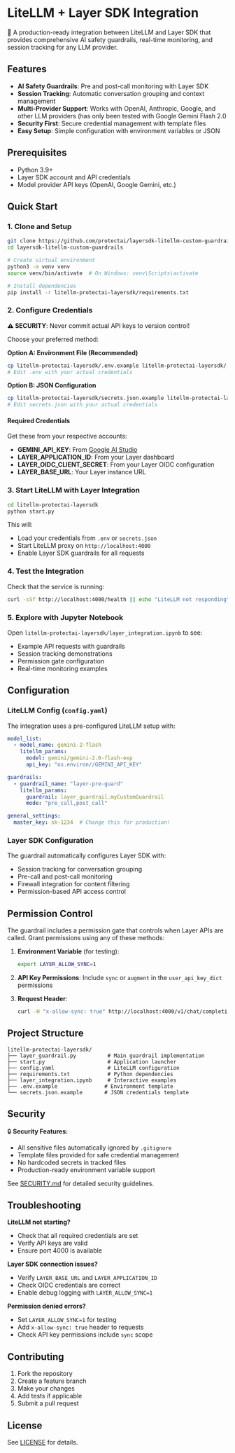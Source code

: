 # LiteLLM + Layer SDK Integration

🚀 A production-ready integration between LiteLLM and Layer SDK that provides comprehensive AI safety guardrails, real-time monitoring, and session tracking for any LLM provider.

## Features

- **AI Safety Guardrails**: Pre and post-call monitoring with Layer SDK
- **Session Tracking**: Automatic conversation grouping and context management
- **Multi-Provider Support**: Works with OpenAI, Anthropic, Google, and other LLM providers (has only been tested with Google Gemini Flash 2.0
- **Security First**: Secure credential management with template files
- **Easy Setup**: Simple configuration with environment variables or JSON

## Prerequisites

- Python 3.9+
- Layer SDK account and API credentials
- Model provider API keys (OpenAI, Google Gemini, etc.)

## Quick Start

### 1. Clone and Setup

```bash
git clone https://github.com/protectai/layersdk-litellm-custom-guardrails.git
cd layersdk-litellm-custom-guardrails

# Create virtual environment
python3 -m venv venv
source venv/bin/activate  # On Windows: venv\Scripts\activate

# Install dependencies
pip install -r litellm-protectai-layersdk/requirements.txt
```

### 2. Configure Credentials

**⚠️ SECURITY**: Never commit actual API keys to version control!

Choose your preferred method:

**Option A: Environment File (Recommended)**
```bash
cp litellm-protectai-layersdk/.env.example litellm-protectai-layersdk/.env
# Edit .env with your actual credentials
```

**Option B: JSON Configuration**
```bash
cp litellm-protectai-layersdk/secrets.json.example litellm-protectai-layersdk/secrets.json
# Edit secrets.json with your actual credentials
```

#### Required Credentials

Get these from your respective accounts:
- **GEMINI_API_KEY**: From [Google AI Studio](https://aistudio.google.com/app/apikey)
- **LAYER_APPLICATION_ID**: From your Layer dashboard
- **LAYER_OIDC_CLIENT_SECRET**: From your Layer OIDC configuration
- **LAYER_BASE_URL**: Your Layer instance URL

### 3. Start LiteLLM with Layer Integration

```bash
cd litellm-protectai-layersdk
python start.py
```

This will:
- Load your credentials from `.env` or `secrets.json`
- Start LiteLLM proxy on `http://localhost:4000`
- Enable Layer SDK guardrails for all requests

### 4. Test the Integration

Check that the service is running:
```bash
curl -sSf http://localhost:4000/health || echo "LiteLLM not responding"
```

### 5. Explore with Jupyter Notebook

Open `litellm-protectai-layersdk/layer_integration.ipynb` to see:
- Example API requests with guardrails
- Session tracking demonstrations
- Permission gate configuration
- Real-time monitoring examples

## Configuration

### LiteLLM Config (`config.yaml`)

The integration uses a pre-configured LiteLLM setup with:

```yaml
model_list:
  - model_name: gemini-2-flash
    litellm_params:
      model: gemini/gemini-2.0-flash-exp
      api_key: "os.environ//GEMINI_API_KEY"

guardrails:
  - guardrail_name: "layer-pre-guard"
    litellm_params:
      guardrail: layer_guardrail.myCustomGuardrail
      mode: "pre_call,post_call"

general_settings:
  master_key: sk-1234  # Change this for production!
```

### Layer SDK Configuration

The guardrail automatically configures Layer SDK with:
- Session tracking for conversation grouping
- Pre-call and post-call monitoring
- Firewall integration for content filtering
- Permission-based API access control

## Permission Control

The guardrail includes a permission gate that controls when Layer APIs are called. Grant permissions using any of these methods:

1. **Environment Variable** (for testing):
   ```bash
   export LAYER_ALLOW_SYNC=1
   ```

2. **API Key Permissions**: Include `sync` or `augment` in the `user_api_key_dict` permissions

3. **Request Header**:
   ```bash
   curl -H "x-allow-sync: true" http://localhost:4000/v1/chat/completions
   ```

## Project Structure

```
litellm-protectai-layersdk/
├── layer_guardrail.py          # Main guardrail implementation
├── start.py                    # Application launcher
├── config.yaml                 # LiteLLM configuration
├── requirements.txt            # Python dependencies
├── layer_integration.ipynb     # Interactive examples
├── .env.example               # Environment template
└── secrets.json.example       # JSON credentials template
```

## Security

🔒 **Security Features:**
- All sensitive files automatically ignored by `.gitignore`
- Template files provided for safe credential management
- No hardcoded secrets in tracked files
- Production-ready environment variable support

See [SECURITY.md](SECURITY.md) for detailed security guidelines.

## Troubleshooting

**LiteLLM not starting?**
- Check that all required credentials are set
- Verify API keys are valid
- Ensure port 4000 is available

**Layer SDK connection issues?**
- Verify `LAYER_BASE_URL` and `LAYER_APPLICATION_ID`
- Check OIDC credentials are correct
- Enable debug logging with `LAYER_ALLOW_SYNC=1`

**Permission denied errors?**
- Set `LAYER_ALLOW_SYNC=1` for testing
- Add `x-allow-sync: true` header to requests
- Check API key permissions include `sync` scope

## Contributing

1. Fork the repository
2. Create a feature branch
3. Make your changes
4. Add tests if applicable
5. Submit a pull request

## License

See [LICENSE](LICENSE) for details.

